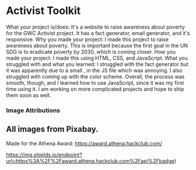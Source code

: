# Activist Toolkit
What your project is/does: It's a website to raise awareness about poverty for the GWC Activist project. It has a fact generator, email generator, and it's responsive. 
Why you made your project: I made this project to raise awareness about poverty. This is important because the first goal in the UN SDG is to eradicate poverty by 2030, which is coming closer. 
How you made your project: I made this using HTML, CSS, and JavaScript.
What you struggled with and what you learned: I struggled with the fact generator but it was apparently due to a small , in the JS file which was annoying. I also struggled with coming up with the color scheme. Overall, the process was smooth, though, and I learned how to use JavaScript, since it was my first time using it. I am working on more complicated projects and hope to ship them soon as well. 


### Image Attributions
  All images from Pixabay.
---

Made for the Athena Award: https://award.athena.hackclub.com/ 

https://img.shields.io/endpoint?url=https%3A%2F%2Faward.athena.hackclub.com%2Fapi%2Fbadge)
